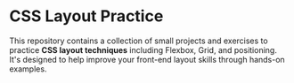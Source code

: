 # CSS Layout Practice

This repository contains a collection of small projects and exercises to practice **CSS layout techniques** including Flexbox, Grid, and positioning. It's designed to help improve your front-end layout skills through hands-on examples.
